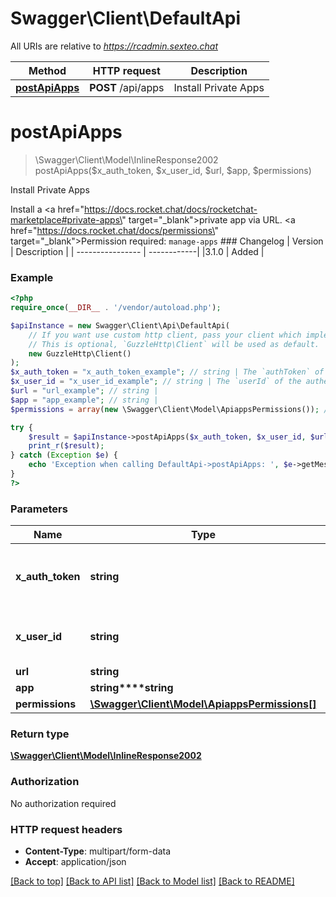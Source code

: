 # Swagger\Client\DefaultApi

All URIs are relative to *https://rcadmin.sexteo.chat*

Method | HTTP request | Description
------------- | ------------- | -------------
[**postApiApps**](DefaultApi.md#postapiapps) | **POST** /api/apps | Install Private Apps

# **postApiApps**
> \Swagger\Client\Model\InlineResponse2002 postApiApps($x_auth_token, $x_user_id, $url, $app, $permissions)

Install Private Apps

Install a <a href=\"https://docs.rocket.chat/docs/rocketchat-marketplace#private-apps\" target=\"_blank\">private app</a> via URL. <a href=\"https://docs.rocket.chat/docs/permissions\" target=\"_blank\">Permission</a> required: `manage-apps`  ### Changelog | Version      | Description | | ---------------- | ------------| |3.1.0     | Added       |

### Example
```php
<?php
require_once(__DIR__ . '/vendor/autoload.php');

$apiInstance = new Swagger\Client\Api\DefaultApi(
    // If you want use custom http client, pass your client which implements `GuzzleHttp\ClientInterface`.
    // This is optional, `GuzzleHttp\Client` will be used as default.
    new GuzzleHttp\Client()
);
$x_auth_token = "x_auth_token_example"; // string | The `authToken` of the authenticated user.
$x_user_id = "x_user_id_example"; // string | The `userId` of the authenticated user.
$url = "url_example"; // string | 
$app = "app_example"; // string | 
$permissions = array(new \Swagger\Client\Model\ApiappsPermissions()); // \Swagger\Client\Model\ApiappsPermissions[] | 

try {
    $result = $apiInstance->postApiApps($x_auth_token, $x_user_id, $url, $app, $permissions);
    print_r($result);
} catch (Exception $e) {
    echo 'Exception when calling DefaultApi->postApiApps: ', $e->getMessage(), PHP_EOL;
}
?>
```

### Parameters

Name | Type | Description  | Notes
------------- | ------------- | ------------- | -------------
 **x_auth_token** | **string**| The &#x60;authToken&#x60; of the authenticated user. |
 **x_user_id** | **string**| The &#x60;userId&#x60; of the authenticated user. |
 **url** | **string**|  | [optional]
 **app** | **string****string**|  | [optional]
 **permissions** | [**\Swagger\Client\Model\ApiappsPermissions[]**](../Model/\Swagger\Client\Model\ApiappsPermissions.md)|  | [optional]

### Return type

[**\Swagger\Client\Model\InlineResponse2002**](../Model/InlineResponse2002.md)

### Authorization

No authorization required

### HTTP request headers

 - **Content-Type**: multipart/form-data
 - **Accept**: application/json

[[Back to top]](#) [[Back to API list]](../../README.md#documentation-for-api-endpoints) [[Back to Model list]](../../README.md#documentation-for-models) [[Back to README]](../../README.md)

